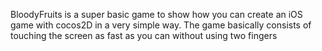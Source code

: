 BloodyFruits is a super basic game to show how you can create an iOS game with cocos2D in a very simple way. The game basically consists of touching the screen as fast as you can without using two fingers

